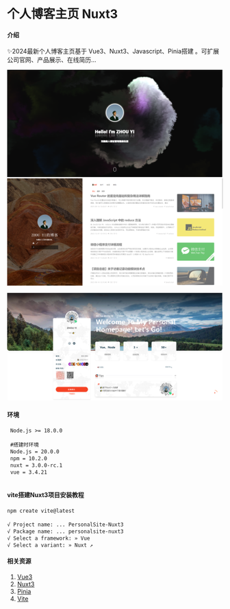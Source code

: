 # 个人博客主页 Nuxt3

#### 介绍

✨2024最新个人博客主页基于 Vue3、Nuxt3、Javascript、Pinia搭建 。可扩展公司官网、产品展示、在线简历...

![输入图片说明](img.png)
![输入图片说明](docimage.png)

![输入图片说明](img_1.png)


#### 环境

```shell
 Node.js >= 18.0.0

 #搭建时环境
 Node.js = 20.0.0
 npm = 10.2.0
 nuxt = 3.0.0-rc.1
 vue = 3.4.21
 
```

#### vite搭建Nuxt3项目安装教程

```shell
npm create vite@latest

√ Project name: ... PersonalSite-Nuxt3
√ Package name: ... personalsite-nuxt3
√ Select a framework: » Vue
√ Select a variant: » Nuxt ↗

```

#### 相关资源

1. [Vue3](https://cn.vuejs.org/guide/introduction.html)
2. [Nuxt3](https://nuxt.com.cn/docs/getting-started/installation)
3. [Pinia](https://pinia.vuejs.org/zh/introduction.html)
3. [Vite](https://cn.vitejs.dev/guide/)


